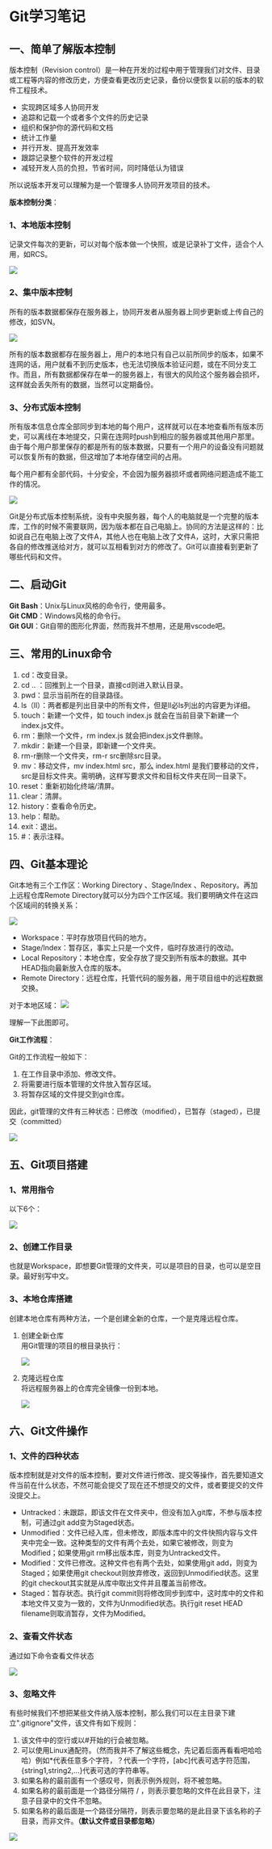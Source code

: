 # Git学习笔记
## 一、简单了解版本控制
版本控制（Revision control）是一种在开发的过程中用于管理我们对文件、目录或工程等内容的修改历史，方便查看更改历史记录，备份以便恢复以前的版本的软件工程技术。  
* 实现跨区域多人协同开发
* 追踪和记载一个或者多个文件的历史记录
* 组织和保护你的源代码和文档
* 统计工作量
* 并行开发、提高开发效率
* 跟踪记录整个软件的开发过程
* 减轻开发人员的负担，节省时间，同时降低认为错误  

所以说版本开发可以理解为是一个管理多人协同开发项目的技术。  

**版本控制分类**：  
### 1、本地版本控制
记录文件每次的更新，可以对每个版本做一个快照，或是记录补丁文件，适合个人用，如RCS。

![](2020-12-30-22-17-09.png)
### 2、集中版本控制
所有的版本数据都保存在服务器上，协同开发者从服务器上同步更新或上传自己的修改，如SVN。

![](2020-12-30-22-18-53.png)

所有的版本数据都存在服务器上，用户的本地只有自己以前所同步的版本，如果不连网的话，用户就看不到历史版本，也无法切换版本验证问题，或在不同分支工作。而且，所有数据都保存在单一的服务器上，有很大的风险这个服务器会损坏，这样就会丢失所有的数据，当然可以定期备份。
### 3、分布式版本控制
所有版本信息仓库全部同步到本地的每个用户，这样就可以在本地查看所有版本历史，可以离线在本地提交，只需在连网时push到相应的服务器或其他用户那里。由于每个用户那里保存的都是所有的版本数据，只要有一个用户的设备没有问题就可以恢复所有的数据，但这增加了本地存储空间的占用。

每个用户都有全部代码，十分安全，不会因为服务器损坏或者网络问题造成不能工作的情况。

![](2020-12-31-00-15-25.png)

Git是分布式版本控制系统，没有中央服务器，每个人的电脑就是一个完整的版本库，工作的时候不需要联网，因为版本都在自己电脑上。协同的方法是这样的：比如说自己在电脑上改了文件A，其他人也在电脑上改了文件A，这时，大家只需把各自的修改推送给对方，就可以互相看到对方的修改了。Git可以直接看到更新了哪些代码和文件。
## 二、启动Git
**Git Bash**：Unix与Linux风格的命令行，使用最多。  
**Git CMD**：Windows风格的命令行。  
**Git GUI**：Git自带的图形化界面，然而我并不想用，还是用vscode吧。
## 三、常用的Linux命令
1. cd：改变目录。
2. cd .. ：回推到上一个目录，直接cd则进入默认目录。
3. pwd：显示当前所在的目录路径。
4. ls（ll）：两者都是列出目录中的所有文件，但是ll必ls列出的内容更为详细。
5. touch：新建一个文件，如 touch index.js 就会在当前目录下新建一个index.js文件。
6. rm：删除一个文件，rm index.js 就会把index.js文件删除。
7. mkdir：新建一个目录，即新建一个文件夹。
8. rm-r删除一个文件夹，rm-r src删除src目录。
9. mv：移动文件，mv index.html src，那么 index.html 是我们要移动的文件，src是目标文件夹。需明确，这样写要求文件和目标文件夹在同一目录下。
10. reset：重新初始化终端/清屏。
11. clear：清屏。
12. history：查看命令历史。
13. help：帮助。
14. exit：退出。
15. #：表示注释。
## 四、Git基本理论
Git本地有三个工作区：Working Directory 、Stage/Index 、Repository。再加上远程仓库Remote Directory就可以分为四个工作区域。我们要明确文件在这四个区域间的转换关系：

![](2020-12-31-01-13-08.png)

* Workspace：平时存放项目代码的地方。  
* Stage/Index：暂存区，事实上只是一个文件，临时存放进行的改动。  
* Local Repository：本地仓库，安全存放了提交到所有版本的数据。其中HEAD指向最新放入仓库的版本。
* Remote Directory：远程仓库，托管代码的服务器，用于项目组中的远程数据交换。

对于本地区域：
![](2020-12-31-01-25-43.png)

理解一下此图即可。  

**Git工作流程**： 

Git的工作流程一般如下：
1. 在工作目录中添加、修改文件。
2. 将需要进行版本管理的文件放入暂存区域。
3. 将暂存区域的文件提交到git仓库。

因此，git管理的文件有三种状态：已修改（modified），已暂存（staged），已提交（committed）

![](2020-12-31-01-28-51.png)

## 五、Git项目搭建
### 1、常用指令
以下6个：  

![](2020-12-31-01-32-12.png)

### 2、创建工作目录
也就是Workspace，即想要Git管理的文件夹，可以是项目的目录，也可以是空目录。最好别写中文。

### 3、本地仓库搭建
创建本地仓库有两种方法，一个是创建全新的仓库，一个是克隆远程仓库。
1. 创建全新仓库  
   用Git管理的项目的根目录执行：

   ![](2020-12-31-01-37-55.png)   

2. 克隆远程仓库  
   将远程服务器上的仓库完全镜像一份到本地。

   ![](2020-12-31-01-38-57.png)
   
## 六、Git文件操作
### 1、文件的四种状态
版本控制就是对文件的版本控制，要对文件进行修改、提交等操作，首先要知道文件当前在什么状态，不然可能会提交了现在还不想提交的文件，或者要提交的文件没提交上。
* Untracked：未跟踪，即该文件在文件夹中，但没有加入git库，不参与版本控制，可通过git add变为Staged状态。
* Unmodified：文件已经入库，但未修改，即版本库中的文件快照内容与文件夹中完全一致。这种类型的文件有两个去处，如果它被修改，则变为Modified；如果使用git rm移出版本库，则变为Untracked文件。
* Modified：文件已修改。这种文件也有两个去处，如果使用git add，则变为Staged；如果使用git checkout则放弃修改，返回到Unmodified状态。这里的git checkout其实就是从库中取出文件并且覆盖当前修改。
* Staged：暂存状态。执行git commit则将修改同步到库中，这时库中的文件和本地文件又变为一致的，文件为Unmodified状态。执行git reset HEAD filename则取消暂存，文件为Modified。

### 2、查看文件状态
通过如下命令查看文件状态  

![](2020-12-31-10-45-57.png)

### 3、忽略文件
有些时候我们不想把某些文件纳入版本控制，那么我们可以在主目录下建立".gitignore"文件，该文件有如下规则：
1. 该文件中的空行或以#开始的行会被忽略。
2. 可以使用Linux通配符。（然而我并不了解这些概念，先记着后面再看看吧哈哈哈）例如*代表任意多个字符，？代表一个字符，[abc]代表可选字符范围，{string1,string2,...}代表可选的字符串等。
3. 如果名称的最前面有一个感叹号，则表示例外规则，将不被忽略。
4. 如果名称的最前面是一个路径分隔符 / ，则表示要忽略的文件在此目录下，注意子目录中的文件不忽略。
5. 如果名称的最后面是一个路径分隔符，则表示要忽略的是此目录下该名称的子目录，而非文件。**（默认文件或目录都忽略）**
   
![](2020-12-31-14-23-19.png)

